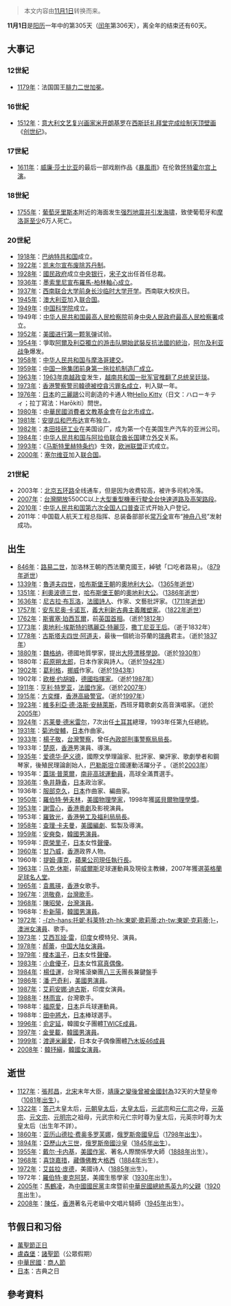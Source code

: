 > 本文内容由[11月1日](https://zh.wikipedia.org/wiki/11月1日)转换而来。


**11月1日**是[阳历](../Page/阳历.md "wikilink")一年中的第305天（[闰年](../Page/闰年.md "wikilink")第306天），离全年的结束还有60天。

## 大事记

### 12世紀

  - [1179年](https://zh.wikipedia.org/wiki/1179年 "wikilink")：法国国王[腓力二世加冕](../Page/腓力二世_\(法兰西\).md "wikilink")。

### 16世紀

  - [1512年](https://zh.wikipedia.org/wiki/1512年 "wikilink")：[意大利文艺复兴画家](https://zh.wikipedia.org/wiki/意大利文艺复兴 "wikilink")[米开朗基罗](../Page/米开朗基罗.md "wikilink")在[西斯廷礼拜堂完成绘制天顶](https://zh.wikipedia.org/wiki/西斯廷礼拜堂 "wikilink")[壁画](https://zh.wikipedia.org/wiki/壁画 "wikilink")《[创世纪](../Page/创世纪_\(壁画\).md "wikilink")》。

### 17世紀

  - [1611年](https://zh.wikipedia.org/wiki/1611年 "wikilink")：[威廉·莎士比亚](../Page/威廉·莎士比亚.md "wikilink")的最后一部戏剧作品《[暴風雨](../Page/暴風雨_\(莎士比亞\).md "wikilink")》在伦敦[怀特霍尔宫上演](https://zh.wikipedia.org/wiki/怀特霍尔宫 "wikilink")。

### 18世紀

  - [1755年](https://zh.wikipedia.org/wiki/1755年 "wikilink")：[葡萄牙](../Page/葡萄牙.md "wikilink")[里斯本](../Page/里斯本.md "wikilink")附近的海面发生[强烈地震并引发](../Page/1755年里斯本大地震.md "wikilink")[海啸](../Page/海啸.md "wikilink")，致使葡萄牙和[摩洛哥至少](https://zh.wikipedia.org/wiki/摩洛哥 "wikilink")6万人死亡。

### 20世紀

  - [1918年](../Page/1918年.md "wikilink")：[巴纳特共和国](../Page/巴纳特共和国.md "wikilink")成立。
  - [1922年](../Page/1922年.md "wikilink")：[凯末尔宣布废除](https://zh.wikipedia.org/wiki/穆斯塔法·凯末尔·阿塔土克 "wikilink")[苏丹制](https://zh.wikipedia.org/wiki/苏丹_\(称谓\) "wikilink")。
  - [1928年](../Page/1928年.md "wikilink")：[國民政府](../Page/國民政府.md "wikilink")成立[中央银行](https://zh.wikipedia.org/wiki/中央银行_\(中華民國\) "wikilink")，[宋子文](../Page/宋子文.md "wikilink")出任首任总裁。
  - [1936年](../Page/1936年.md "wikilink")：[墨索里尼宣布](../Page/贝尼托·墨索里尼.md "wikilink")[羅馬-柏林軸心成立](https://zh.wikipedia.org/wiki/軸心國 "wikilink")。
  - [1937年](../Page/1937年.md "wikilink")：[西南联合大学前身](../Page/国立西南联合大学.md "wikilink")[长沙临时大学开学](../Page/国立长沙临时大学.md "wikilink")。西南联大校庆日。
  - [1945年](../Page/1945年.md "wikilink")：[澳大利亚](../Page/澳大利亚.md "wikilink")加入[联合国](https://zh.wikipedia.org/wiki/联合国 "wikilink")。
  - [1949年](../Page/1949年.md "wikilink")：[中国科学院](../Page/中国科学院.md "wikilink")成立。
  - 1949年：[中华人民共和国最高人民检察院](../Page/中华人民共和国最高人民检察院.md "wikilink")前身[中央人民政府最高人民检察署](../Page/中央人民政府最高人民检察署.md "wikilink")成立。
  - [1952年](../Page/1952年.md "wikilink")：[美國进行第一颗](https://zh.wikipedia.org/wiki/美國 "wikilink")[氢弹](../Page/氢弹.md "wikilink")试验。
  - [1954年](../Page/1954年.md "wikilink")：爭取[阿爾及利亞](https://zh.wikipedia.org/wiki/阿爾及利亞 "wikilink")[獨立的](https://zh.wikipedia.org/wiki/獨立 "wikilink")[游击队開始武裝反抗](https://zh.wikipedia.org/wiki/游击队 "wikilink")[法國的統治](https://zh.wikipedia.org/wiki/法國 "wikilink")，[阿尔及利亚战争](../Page/阿尔及利亚战争.md "wikilink")爆发。
  - [1958年](../Page/1958年.md "wikilink")：[中华人民共和国与](https://zh.wikipedia.org/wiki/中华人民共和国 "wikilink")[摩洛哥建交](https://zh.wikipedia.org/wiki/摩洛哥 "wikilink")。
  - [1959年](../Page/1959年.md "wikilink")：[中国一拖集团前身第一拖拉机制造厂成立](https://zh.wikipedia.org/wiki/中国一拖集团 "wikilink")。
  - [1963年](../Page/1963年.md "wikilink")：[1963年南越政变](../Page/1963年南越政变.md "wikilink")发生，[越南共和国一批军官推翻了总统](https://zh.wikipedia.org/wiki/越南共和国 "wikilink")[吴廷琰](https://zh.wikipedia.org/wiki/吴廷琰 "wikilink")。
  - [1973年](../Page/1973年.md "wikilink")：[香港警察警司](https://zh.wikipedia.org/wiki/香港警察 "wikilink")[韓德被控貪污罪名成立](https://zh.wikipedia.org/wiki/韓德 "wikilink")，判入獄一年。
  - [1976年](../Page/1976年.md "wikilink")：[日本](../Page/日本.md "wikilink")的[三麗鷗](../Page/三麗鷗.md "wikilink")公司創造的卡通人物[Hello Kitty](../Page/Hello_Kitty.md "wikilink")（日文：ハローキティ；拉丁寫法：Harōkiti）問世。
  - [1980年](../Page/1980年.md "wikilink")：[中華民國消費者文教基金會](../Page/中華民國消費者文教基金會.md "wikilink")在[台北市成立](https://zh.wikipedia.org/wiki/台北市 "wikilink")。
  - [1981年](../Page/1981年.md "wikilink")：[安提瓜和巴布达](../Page/安提瓜和巴布达.md "wikilink")宣布独立。
  - [1982年](../Page/1982年.md "wikilink")：[本田技研工业](../Page/本田技研工业.md "wikilink")在美国设厂，成为第一个在美国生产汽车的亚洲公司。
  - [1984年](../Page/1984年.md "wikilink")：[中华人民共和国与](https://zh.wikipedia.org/wiki/中华人民共和国 "wikilink")[阿拉伯联合酋长国](../Page/阿拉伯联合酋长国.md "wikilink")建立[外交](../Page/外交.md "wikilink")关系。
  - [1993年](../Page/1993年.md "wikilink")：《[马斯特里赫特条约](../Page/马斯特里赫特条约.md "wikilink")》生效，[欧洲联盟](../Page/欧洲联盟.md "wikilink")正式成立。
  - [2000年](../Page/2000年.md "wikilink")：[塞尔维亚](../Page/塞尔维亚.md "wikilink")加入[联合国](https://zh.wikipedia.org/wiki/联合国 "wikilink")。

### 21世紀

  - 2003年：[北京五环路](../Page/北京五环路.md "wikilink")全线通车，但是因为收费较高，被许多司机冷落。
  - [2007年](../Page/2007年.md "wikilink")：[台灣開放](https://zh.wikipedia.org/wiki/台灣 "wikilink")550CC以上[大型重型機車行駛全台快速道路及高架路段](https://zh.wikipedia.org/wiki/大型重型機車 "wikilink")。
  - [2010年](https://zh.wikipedia.org/wiki/2010年 "wikilink")：[中华人民共和国第六次全国人口普查](../Page/中华人民共和国第六次全国人口普查.md "wikilink")正式开始入户登记。
  - 2011年：中国载人航天工程总指挥、总装备部部长[常万全](../Page/常万全.md "wikilink")宣布“[神舟八号](../Page/神舟八号.md "wikilink")”发射成功。

## 出生

  - [846年](https://zh.wikipedia.org/wiki/846年 "wikilink")：[路易二世](https://zh.wikipedia.org/wiki/路易二世_\(西法蘭克\) "wikilink")，加洛林王朝的西法蘭克國王，綽號「口吃者路易」。（[879年逝世](https://zh.wikipedia.org/wiki/879年 "wikilink")）
  - [1339年](https://zh.wikipedia.org/wiki/1339年 "wikilink")：[魯道夫四世](../Page/魯道夫四世_\(奧地利\).md "wikilink")，[哈布斯堡王朝](../Page/哈布斯堡王朝.md "wikilink")的[奧地利大公](https://zh.wikipedia.org/wiki/奧地利 "wikilink")。（[1365年逝世](https://zh.wikipedia.org/wiki/1365年 "wikilink")）
  - [1351年](https://zh.wikipedia.org/wiki/1351年 "wikilink")：[利奧波德三世](../Page/利奧波德三世_\(哈布斯堡\).md "wikilink")，[哈布斯堡王朝](../Page/哈布斯堡王朝.md "wikilink")的[奧地利大公](https://zh.wikipedia.org/wiki/奧地利 "wikilink")。（[1386年逝世](https://zh.wikipedia.org/wiki/1386年 "wikilink")）
  - [1636年](https://zh.wikipedia.org/wiki/1636年 "wikilink")：[尼古拉·布瓦洛](../Page/尼古拉·布瓦洛.md "wikilink")，[法國詩人](https://zh.wikipedia.org/wiki/法國 "wikilink")、作家、文藝批評家。（[1711年逝世](https://zh.wikipedia.org/wiki/1711年 "wikilink")）
  - [1757年](https://zh.wikipedia.org/wiki/1757年 "wikilink")：[安东尼奥·卡诺瓦](../Page/安东尼奥·卡诺瓦.md "wikilink")，[義大利新古典主義雕塑家](https://zh.wikipedia.org/wiki/義大利 "wikilink")。（[1822年逝世](https://zh.wikipedia.org/wiki/1822年 "wikilink")）
  - [1762年](https://zh.wikipedia.org/wiki/1762年 "wikilink")：[斯賓塞·珀西瓦爾](../Page/斯賓塞·珀西瓦爾.md "wikilink")，前[英国首相](../Page/英国首相.md "wikilink")。（逝於[1812年](https://zh.wikipedia.org/wiki/1812年 "wikilink")）
  - [1773年](../Page/1773年.md "wikilink")：[奧地利-埃斯特的瑪麗亞·特麗莎](../Page/瑪麗亞·特麗莎_\(撒丁王后\).md "wikilink")，[撒丁尼亚王后](https://zh.wikipedia.org/wiki/撒丁尼亚 "wikilink")。（逝于1832年）
  - [1778年](https://zh.wikipedia.org/wiki/1778年 "wikilink")：[古斯塔夫四世·阿道夫](../Page/古斯塔夫四世·阿道夫.md "wikilink")，最後一個統治芬蘭的[瑞典](../Page/瑞典.md "wikilink")君主。（逝於[1837年](https://zh.wikipedia.org/wiki/1837年 "wikilink")）
  - [1880年](https://zh.wikipedia.org/wiki/1880年 "wikilink")：[魏格纳](https://zh.wikipedia.org/wiki/韋格納 "wikilink")，德國地質學家，提出[大陸漂移學說](https://zh.wikipedia.org/wiki/大陸漂移學說 "wikilink")。（逝於[1930年](../Page/1930年.md "wikilink")）
  - 1880年：[萩原朔太郎](https://zh.wikipedia.org/wiki/萩原朔太郎 "wikilink")，日本作家與詩人。（逝於[1942年](../Page/1942年.md "wikilink")）
  - [1902年](../Page/1902年.md "wikilink")：[葛利格](https://zh.wikipedia.org/wiki/葛利格 "wikilink")，[挪威](../Page/挪威.md "wikilink")作家。（逝於[1943年](../Page/1943年.md "wikilink")）
  - 1902年：[欧根·约胡姆](../Page/欧根·约胡姆.md "wikilink")，[德國指揮家](https://zh.wikipedia.org/wiki/德國 "wikilink")。（逝於[1987年](../Page/1987年.md "wikilink")）
  - [1911年](../Page/1911年.md "wikilink")：[亨利·特罗亚](https://zh.wikipedia.org/wiki/亨利·特罗亚 "wikilink")，[法國作家](https://zh.wikipedia.org/wiki/法國 "wikilink")。（逝於[2007年](../Page/2007年.md "wikilink")）
  - [1915年](../Page/1915年.md "wikilink")：[方奕輝](../Page/方奕輝.md "wikilink")，[香港](../Page/香港.md "wikilink")[高級警官](https://zh.wikipedia.org/wiki/高級警官 "wikilink")。（逝於[1997年](../Page/1997年.md "wikilink")）
  - [1923年](../Page/1923年.md "wikilink")：[維多利亞·德·洛斯·安赫萊斯](../Page/維多利亞·德·洛斯·安赫萊斯.md "wikilink")，西班牙籍歌劇女高音演唱家。（逝於[2005年](../Page/2005年.md "wikilink")）
  - [1924年](../Page/1924年.md "wikilink")：[苏莱曼·德米雷尔](https://zh.wikipedia.org/wiki/苏莱曼·德米雷尔 "wikilink")，7次出任[土耳其](../Page/土耳其.md "wikilink")總理，1993年任第九任總統。
  - [1931年](../Page/1931年.md "wikilink")：[菊池俊輔](../Page/菊池俊輔.md "wikilink")，[日本](../Page/日本.md "wikilink")作曲家。
  - [1933年](../Page/1933年.md "wikilink")：[楊子敬](../Page/楊子敬.md "wikilink")，[台灣警察](https://zh.wikipedia.org/wiki/台灣 "wikilink")，曾任[內政部](https://zh.wikipedia.org/wiki/中華民國內政部 "wikilink")[刑事警察局局長](https://zh.wikipedia.org/wiki/內政部警政署刑事警察局 "wikilink")。
  - 1933年：[楚原](../Page/楚原.md "wikilink")，[香港](../Page/香港.md "wikilink")男演員、導演。
  - [1935年](../Page/1935年.md "wikilink")：[爱德华·萨义德](../Page/爱德华·萨义德.md "wikilink")，國際文學理論家、批評家、樂評家、歌劇學者和鋼琴家，後殖民理論創始人，[巴勒斯坦](../Page/巴勒斯坦.md "wikilink")立國運動活躍分子 。（逝於[2003年](../Page/2003年.md "wikilink")）
  - 1935年：[蓋瑞·普萊爾](../Page/蓋瑞·普萊爾.md "wikilink")，[南非高球運動員](https://zh.wikipedia.org/wiki/南非 "wikilink")，高球全滿貫選手。
  - [1936年](../Page/1936年.md "wikilink")：[龟井静香](../Page/龟井静香.md "wikilink")，[日本](../Page/日本.md "wikilink")政治家。
  - 1936年：[服部克久](../Page/服部克久.md "wikilink")，[日本](../Page/日本.md "wikilink")作曲家、編曲家。
  - [1950年](../Page/1950年.md "wikilink")：[羅伯特·勞夫林](https://zh.wikipedia.org/wiki/羅伯特·勞夫林 "wikilink")，[美國物理學家](https://zh.wikipedia.org/wiki/美國 "wikilink")，1998年獲[諾貝爾物理學獎](https://zh.wikipedia.org/wiki/諾貝爾物理學獎 "wikilink")。
  - [1953年](../Page/1953年.md "wikilink")：[謝雪心](../Page/謝雪心.md "wikilink")，[香港](../Page/香港.md "wikilink")[粵劇](../Page/粵劇.md "wikilink")及影視演員。
  - 1953年：[羅致光](../Page/羅致光.md "wikilink")，[香港](../Page/香港.md "wikilink")[勞工及福利局](../Page/勞工及福利局.md "wikilink")[局長](https://zh.wikipedia.org/wiki/局長 "wikilink")。
  - [1958年](../Page/1958年.md "wikilink")：[查理·卡夫曼](../Page/查理·卡夫曼.md "wikilink")，[美國編劇](https://zh.wikipedia.org/wiki/美國 "wikilink")、監製及導演。
  - [1959年](../Page/1959年.md "wikilink")：[安奭奐](../Page/安奭奐.md "wikilink")，[韓國男演員](https://zh.wikipedia.org/wiki/韓國 "wikilink")。
  - 1959年：[原榮里子](../Page/原榮里子.md "wikilink")，[日本](../Page/日本.md "wikilink")女性[聲優](../Page/聲優.md "wikilink")。
  - [1960年](../Page/1960年.md "wikilink")：[甘乃威](../Page/甘乃威.md "wikilink")，[香港](../Page/香港.md "wikilink")政界人物。
  - 1960年：[提姆·庫克](../Page/提姆·庫克.md "wikilink")，[蘋果公司現任執行長](https://zh.wikipedia.org/wiki/蘋果公司 "wikilink")。
  - [1963年](../Page/1963年.md "wikilink")：[马克·休斯](../Page/马克·休斯.md "wikilink")，前[威爾斯](../Page/威爾斯.md "wikilink")足球運動員及現役主教練，2007年獲選[英格蘭足球名人堂](../Page/英格蘭足球名人堂.md "wikilink")。
  - [1965年](../Page/1965年.md "wikilink")：[袁鳳瑛](../Page/袁鳳瑛.md "wikilink")，[香港](../Page/香港.md "wikilink")女歌手。
  - [1967年](../Page/1967年.md "wikilink")：[洪敬堯](../Page/洪敬堯.md "wikilink")，[台灣歌手](https://zh.wikipedia.org/wiki/台灣 "wikilink")。
  - [1968年](../Page/1968年.md "wikilink")：[陳昭榮](../Page/陳昭榮.md "wikilink")，[台灣演員](https://zh.wikipedia.org/wiki/台灣 "wikilink")。
  - 1968年：[朴新陽](../Page/朴新陽.md "wikilink")，[韓國男演員](https://zh.wikipedia.org/wiki/韓國 "wikilink")。
  - [1972年](../Page/1972年.md "wikilink")：[-{zh-hans:托妮·科莱特;zh-hk:東妮·歌莉蒂;zh-tw:東妮·克莉蒂;}-](../Page/東妮·克莉蒂.md "wikilink")，[澳洲女演員](https://zh.wikipedia.org/wiki/澳洲 "wikilink")、歌手。
  - [1973年](../Page/1973年.md "wikilink")：[艾西瓦娅·雷](../Page/艾西瓦娅·雷.md "wikilink")，[印度](../Page/印度.md "wikilink")女模特兒、演員。
  - [1978年](../Page/1978年.md "wikilink")：[郝蕾](../Page/郝蕾.md "wikilink")，[中国大陆女演員](https://zh.wikipedia.org/wiki/中华人民共和国 "wikilink")。
  - [1979年](../Page/1979年.md "wikilink")：[榎本溫子](../Page/榎本溫子.md "wikilink")，[日本](../Page/日本.md "wikilink")女性[聲優](../Page/聲優.md "wikilink")。
  - [1983年](../Page/1983年.md "wikilink")：[小倉優子](../Page/小倉優子.md "wikilink")，[日本](../Page/日本.md "wikilink")女性[寫真偶像](../Page/寫真偶像.md "wikilink")。
  - [1984年](../Page/1984年.md "wikilink")：[楊佳運](https://zh.wikipedia.org/wiki/楊佳運 "wikilink")，台灣搖滾樂團[八三夭](../Page/八三夭.md "wikilink")團長兼鍵盤手
  - [1986年](../Page/1986年.md "wikilink")：[潘·巴奇利](../Page/潘·巴奇利.md "wikilink")，[美國男演員](https://zh.wikipedia.org/wiki/美國 "wikilink")。
  - [1987年](../Page/1987年.md "wikilink")：[艾莉安娜·迪古斯](../Page/艾莉安娜·迪古斯.md "wikilink")，印度女演員。
  - [1988年](../Page/1988年.md "wikilink")：[林雨宣](../Page/林雨宣.md "wikilink")，台灣歌手。
  - 1988年：[福原愛](https://zh.wikipedia.org/wiki/福原愛 "wikilink")，[日本](../Page/日本.md "wikilink")乒乓球運動員。
  - 1988年：[田中將大](../Page/田中將大.md "wikilink")，[日本](../Page/日本.md "wikilink")棒球選手。
  - [1996年](../Page/1996年.md "wikilink")：[俞定延](https://zh.wikipedia.org/wiki/俞定延 "wikilink")，韓國女子團體[TWICE成員](https://zh.wikipedia.org/wiki/TWICE "wikilink")。
  - [1997年](../Page/1997年.md "wikilink")：[金旻載](../Page/金旻載.md "wikilink")，[韓國男演員](https://zh.wikipedia.org/wiki/韓國 "wikilink")。
  - [1999年](../Page/1999年.md "wikilink")：[渡邊米麗愛](../Page/渡邊米麗愛.md "wikilink")，日本女子偶像團體[乃木坂46成員](https://zh.wikipedia.org/wiki/乃木坂46 "wikilink")
  - [2008年](../Page/2008年.md "wikilink")：[韓抒縝](../Page/韓抒縝.md "wikilink")，[韓國女演員](https://zh.wikipedia.org/wiki/韓國 "wikilink")。

## 逝世

  - [1127年](../Page/1127年.md "wikilink")：[張邦昌](https://zh.wikipedia.org/wiki/張邦昌 "wikilink")，[北宋](../Page/北宋.md "wikilink")末年大臣，[靖康之變後曾被](https://zh.wikipedia.org/wiki/靖康之變 "wikilink")[金國封為](https://zh.wikipedia.org/wiki/金國 "wikilink")32天的大楚皇帝（[1081年出生](https://zh.wikipedia.org/wiki/1081年 "wikilink")）。
  - [1322年](https://zh.wikipedia.org/wiki/1322年 "wikilink")：[答己](../Page/答己.md "wikilink")太皇太后，[元朝](../Page/元朝.md "wikilink")[皇太后](../Page/皇太后.md "wikilink")，[太皇太后](../Page/太皇太后.md "wikilink")，[元武宗](../Page/元武宗.md "wikilink")和[元仁宗](../Page/元仁宗.md "wikilink")之母，[元英宗](../Page/元英宗.md "wikilink")、[元文宗](../Page/元文宗.md "wikilink")、[元明宗](../Page/元明宗.md "wikilink")之祖母，元武宗和元仁宗时尊为皇太后，元英宗时尊为太皇太后（出生年不詳）。
  - [1860年](../Page/1860年.md "wikilink")：[亚历山德拉·费奥多罗芙娜](../Page/亚历山德拉·费奥多罗芙娜皇后_\(尼古拉一世\).md "wikilink")，[俄罗斯帝國皇后](https://zh.wikipedia.org/wiki/俄罗斯帝國 "wikilink")（[1798年出生](https://zh.wikipedia.org/wiki/1798年 "wikilink")）。
  - [1894年](../Page/1894年.md "wikilink")：[亞歷山大三世](https://zh.wikipedia.org/wiki/亞歷山大三世 "wikilink")，[俄罗斯帝國](https://zh.wikipedia.org/wiki/俄罗斯帝國 "wikilink")[沙皇](../Page/沙皇.md "wikilink")（[1845年出生](https://zh.wikipedia.org/wiki/1845年 "wikilink")）。
  - [1955年](../Page/1955年.md "wikilink")：[戴尔·卡内基](https://zh.wikipedia.org/wiki/戴尔·卡内基 "wikilink")，[美國作家](https://zh.wikipedia.org/wiki/美國 "wikilink")、著名人際關係學大師（[1888年](../Page/1888年.md "wikilink")出生）。
  - [1968年](../Page/1968年.md "wikilink")：[喜饶嘉措](../Page/喜饶嘉措.md "wikilink")，[藏傳佛教](../Page/藏傳佛教.md "wikilink")大[格西](../Page/格西.md "wikilink")（[1884年](../Page/1884年.md "wikilink")出生）。
  - [1972年](../Page/1972年.md "wikilink")：[艾兹拉·庞德](../Page/艾兹拉·庞德.md "wikilink")，美國诗人（[1885年](../Page/1885年.md "wikilink")出生）。
  - 1972年：[羅伯特·麥克阿瑟](https://zh.wikipedia.org/wiki/羅伯特·麥克阿瑟 "wikilink")，美國生態學家（[1930年](../Page/1930年.md "wikilink")出生）。
  - [2005年](../Page/2005年.md "wikilink")：[馬鶴凌](../Page/馬鶴凌.md "wikilink")，為[中國國民黨](../Page/中國國民黨.md "wikilink")主席暨前[中華民國總統](../Page/中華民國總統.md "wikilink")[馬英九](../Page/馬英九.md "wikilink")的[父親](../Page/父親.md "wikilink")（[1920年](../Page/1920年.md "wikilink")出生）。
  - [2008年](../Page/2008年.md "wikilink")：[陳任](../Page/陳任.md "wikilink")，[香港](../Page/香港.md "wikilink")著名元老級中文唱片騎師（[1945年](../Page/1945年.md "wikilink")出生）。

## 节假日和习俗

  - [萬聖節正日](../Page/諸聖節.md "wikilink")
  - [盧森堡](https://zh.wikipedia.org/wiki/盧森堡 "wikilink")：[諸聖節](../Page/諸聖節.md "wikilink")（公眾假期）
  - [中華民國](../Page/中華民國.md "wikilink")：[商人節](https://zh.wikipedia.org/wiki/商人節 "wikilink")
  - [日本](../Page/日本.md "wikilink")：古典之日

## 參考資料